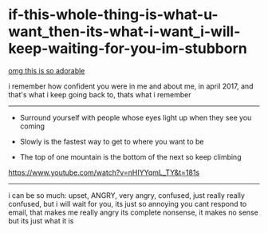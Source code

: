 # if-this-whole-thing-is-what-u-want_then-its-what-i-want_i-will-keep-waiting-for-you-im-stubborn

[omg this is so adorable](https://www.tiktok.com/@by.imanx/video/7543728900170321207)

i remember how confident you were in me and about me, in april 2017, and that's what i keep going back to, thats what i remember

---------

* Surround yourself with people whose eyes light up when they see you coming

* Slowly is the fastest way to get to where you want to be

* The top of one mountain is the bottom of the next so keep climbing

https://www.youtube.com/watch?v=nHIYYqmL_TY&t=181s

---------

i can be so much: upset, ANGRY, very angry, confused, just really really confused, but i will wait for you, its just so annoying you cant respond to email, that makes me really angry its complete nonsense, it makes no sense but its just what it is 

